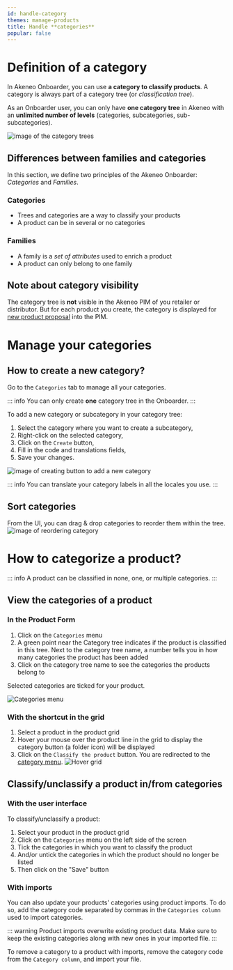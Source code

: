 ```yaml
---
id: handle-category
themes: manage-products
title: Handle **categories**
popular: false
---
```


# Definition of a category
In Akeneo Onboarder, you can use **a category to classify products**. A category is always part of a category tree (or *classification tree*).

As an Onboarder user, you can only have **one category tree** in Akeneo with an **unlimited number of levels** (categories, subcategories, sub-subcategories).

![image of the category trees](../img/Settings_CategoryTree.png)

## Differences between families and categories
In this section, we define two principles of the Akeneo Onboarder: *Categories* and *Families*.
### Categories

- Trees and categories are a way to classify your products  
- A product can be in several or no categories

### Families

- A family is a *set of attributes* used to enrich a product  
- A product can only belong to one family

## Note about category visibility
The category tree is **not** visible in the Akeneo PIM of you retailer or distributor. But for each product you create, the category is displayed for [new product proposal](/onboarder/articles/supplier-synchronization.html) into the PIM.

# Manage your categories
## How to create a new category?

Go to the `Categories` tab to manage all your categories.

::: info
You can only create **one** category tree in the Onboarder.
:::

To add a new category or subcategory in your category tree:
1. Select the category where you want to create a subcategory,
1. Right-click on the selected category,
1. Click on the `Create` button,
1. Fill in the code and translations fields,
1. Save your changes.

![image of creating button to add a new category](../img/Settings_CreateASubcategory.png)

::: info
You can translate your category labels in all the locales you use.
:::


## Sort categories

From the UI, you can drag & drop categories to reorder them within the tree.
![image of reordering category ](../img/Settings_SortingCategoriesProcess.png)


# How to categorize a product?

::: info
A product can be classified in none, one, or multiple categories.
:::

## View the categories of a product
### In the Product Form

1.  Click on the `Categories` menu
1.  A green point near the Category tree indicates if the product is classified in this tree. Next to the category tree name, a number tells you in how many categories the product has been added
1.  Click on the category tree name to see the categories the products belong to

Selected categories are ticked for your product.

![Categories menu](../img/Products_PEF_Category-menu.png)

### With the shortcut in the grid

1.  Select a product in the product grid
1.  Hover your mouse over the product line in the grid to display the category button (a folder icon) will be displayed
1.  Click on the `Classify the product` button. You are redirected to the [category menu](/handle-category.html#in-the-product-form).
![Hover grid](../img/Products_GridHover_Category.png)


## Classify/unclassify a product in/from categories
### With the user interface

To classify/unclassify a product:
1.  Select your product in the product grid
1.  Click on the `Categories` menu on the left side of the screen
1.  Tick the categories in which you want to classify the product
1.  And/or untick the categories in which the product should no longer be listed
1.  Then click on the "Save" button

### With imports

You can also update your products' categories using product imports. To do so, add the category code separated by commas in the `Categories column` used to import categories.

::: warning
Product imports overwrite existing product data. Make sure to keep the existing categories along with new ones in your imported file.
:::

To remove a category to a product with imports, remove the category code from the `Category column`, and import your file.
